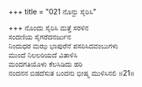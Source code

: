 +++
title = "021 ನೊನ್ದು ಸೈರಿಸಿ"

+++
ನೊಂದು ಸೈರಿಸಿ ಮತ್ತೆ ಸರಳಿನ  
ಸಂದಣಿಯ ಸೈಗರೆದನರ್ಜುನ  
ನಿಂದುಧರ ಮಝ ಭಾಪುರೆನೆ ಪಸರಿಸಿದವಂಬುಗಳು  
ಮುಂದೆ ನಿಲಲರಿಯದೆ ವಿತಾಳಿಸಿ  
ಮಂದಗತಿಯೊಳು ಕೆಲಸಿಡಿದು ಹರಿ  
ನಂದನನ ಬಿಡದೆಸುತ ಬಂದನು ಭೀಷ್ಮ ಮುಳಿಸಿನಲಿ       ॥21॥